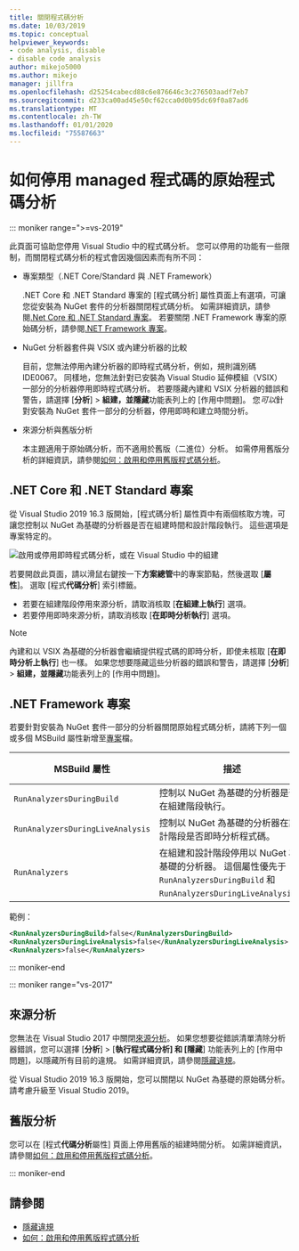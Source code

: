 ```yaml
---
title: 關閉程式碼分析
ms.date: 10/03/2019
ms.topic: conceptual
helpviewer_keywords:
- code analysis, disable
- disable code analysis
author: mikejo5000
ms.author: mikejo
manager: jillfra
ms.openlocfilehash: d25254cabecd88c6e876646c3c276503aadf7eb7
ms.sourcegitcommit: d233ca00ad45e50cf62cca0d0b95dc69f0a87ad6
ms.translationtype: MT
ms.contentlocale: zh-TW
ms.lasthandoff: 01/01/2020
ms.locfileid: "75587663"
---
```

# <a name="how-to-disable-source-code-analysis-for-managed-code"></a>如何停用 managed 程式碼的原始程式碼分析

::: moniker range=">=vs-2019"

此頁面可協助您停用 Visual Studio 中的程式碼分析。 您可以停用的功能有一些限制，而關閉程式碼分析的程式會因幾個因素而有所不同：

- 專案類型（.NET Core/Standard 與 .NET Framework）

  .NET Core 和 .NET Standard 專案的 [程式碼分析] 屬性頁面上有選項，可讓您從安裝為 NuGet 套件的分析器關閉程式碼分析。 如需詳細資訊，請參閱[.Net Core 和 .NET Standard 專案](#net-core-and-net-standard-projects)。 若要關閉 .NET Framework 專案的原始碼分析，請參閱[.NET Framework 專案](#net-framework-projects)。

- NuGet 分析器套件與 VSIX 或內建分析器的比較

  目前，您無法停用內建分析器的即時程式碼分析，例如，規則識別碼 IDE0067。 同樣地，您無法針對已安裝為 Visual Studio 延伸模組（VSIX）一部分的分析器停用即時程式碼分析。 若要隱藏內建和 VSIX 分析器的錯誤和警告，請選擇 [**分析**] > **組建，並隱藏**功能表列上的 [作用中問題]。 您*可以*針對安裝為 NuGet 套件一部分的分析器，停用即時和建立時間分析。

- 來源分析與舊版分析

  本主題適用于原始碼分析，而不適用於舊版（二進位）分析。 如需停用舊版分析的詳細資訊，請參閱[如何：啟用和停用舊版程式碼分析](how-to-enable-and-disable-automatic-code-analysis-for-managed-code.md)。

## <a name="net-core-and-net-standard-projects"></a>.NET Core 和 .NET Standard 專案

從 Visual Studio 2019 16.3 版開始，[程式碼分析] 屬性頁中有兩個核取方塊，可讓您控制以 NuGet 為基礎的分析器是否在組建時間和設計階段執行。 這些選項是專案特定的。

![啟用或停用即時程式碼分析，或在 Visual Studio 中的組建](media/run-on-build-run-live-analysis.png)

若要開啟此頁面，請以滑鼠右鍵按一下**方案總管**中的專案節點，然後選取 [**屬性**]。 選取 [程式**代碼分析**] 索引標籤。

- 若要在組建階段停用來源分析，請取消核取 [**在組建上執行**] 選項。
- 若要停用即時來源分析，請取消核取 [**在即時分析執行**] 選項。

> [!NOTE]
> 內建和以 VSIX 為基礎的分析器會繼續提供程式碼的即時分析，即使未核取 [**在即時分析上執行**] 也一樣。 如果您想要隱藏這些分析器的錯誤和警告，請選擇 [**分析**] > **組建，並隱藏**功能表列上的 [作用中問題]。

## <a name="net-framework-projects"></a>.NET Framework 專案

若要針對安裝為 NuGet 套件一部分的分析器關閉原始程式碼分析，請將下列一個或多個 MSBuild 屬性新增至[專案](../ide/solutions-and-projects-in-visual-studio.md#project-file)檔。

| MSBuild 屬性 | 描述 | 預設值 |
| - | - | - |
| `RunAnalyzersDuringBuild` | 控制以 NuGet 為基礎的分析器是否在組建階段執行。 | `true` |
| `RunAnalyzersDuringLiveAnalysis` | 控制以 NuGet 為基礎的分析器在設計階段是否即時分析程式碼。 | `true` |
| `RunAnalyzers` | 在組建和設計階段停用以 NuGet 為基礎的分析器。 這個屬性優先于 `RunAnalyzersDuringBuild` 和 `RunAnalyzersDuringLiveAnalysis`。 | `true` |

範例：

```xml
<RunAnalyzersDuringBuild>false</RunAnalyzersDuringBuild>
<RunAnalyzersDuringLiveAnalysis>false</RunAnalyzersDuringLiveAnalysis>
<RunAnalyzers>false</RunAnalyzers>
```

::: moniker-end

::: moniker range="vs-2017"

## <a name="source-analysis"></a>來源分析

您無法在 Visual Studio 2017 中關閉[來源分析](roslyn-analyzers-overview.md)。 如果您想要從錯誤清單清除分析器錯誤，您可以選擇 [**分析**] > [**執行程式碼分析] 和 [隱藏**] 功能表列上的 [作用中問題]，以隱藏所有目前的違規。 如需詳細資訊，請參閱[隱藏違規](use-roslyn-analyzers.md#suppress-violations)。

從 Visual Studio 2019 16.3 版開始，您可以關閉以 NuGet 為基礎的原始碼分析。 請考慮升級至 Visual Studio 2019。

## <a name="legacy-analysis"></a>舊版分析

您可以在 [程式**代碼分析**屬性] 頁面上停用舊版的組建時間分析。 如需詳細資訊，請參閱[如何：啟用和停用舊版程式碼分析](how-to-enable-and-disable-automatic-code-analysis-for-managed-code.md)。

::: moniker-end

## <a name="see-also"></a>請參閱

- [隱藏違規](use-roslyn-analyzers.md#suppress-violations)
- [如何：啟用和停用舊版程式碼分析](how-to-enable-and-disable-automatic-code-analysis-for-managed-code.md)
